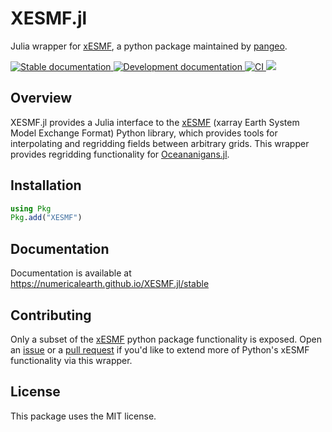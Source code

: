 # XESMF.jl

Julia wrapper for [xESMF](https://github.com/pangeo-data/xESMF), a python package maintained by [pangeo](https://pangeo.io/).

<a href="https://numericalearth.github.io/XESMF.jl/stable">
  <img alt="Stable documentation" src="https://img.shields.io/badge/documentation-stable%20release-blue">
</a>

<a href="https://numericalearth.github.io/XESMF.jl/dev">
  <img alt="Development documentation" src="https://img.shields.io/badge/documentation-in%20development-orange">
</a>

<a href="https://github.com/NumericalEarth/XESMF.jl/actions">
  <img alt="CI" src="https://github.com/NumericalEarth/XESMF.jl/actions/workflows/CI.yml/badge.svg">
</a>

<a href="https://codecov.io/gh/NumericalEarth/XESMF.jl" >
  <img src="https://codecov.io/gh/NumericalEarth/XESMF.jl/graph/badge.svg?token=ABAQ8KC347"/>
</a>

## Overview

XESMF.jl provides a Julia interface to the [xESMF](https://github.com/pangeo-data/xESMF) (xarray Earth System Model Exchange Format) Python library, which provides tools for interpolating and regridding fields between arbitrary grids.
This wrapper provides regridding functionality for [Oceananigans.jl](https://github.com/CliMA/Oceananigans.jl).

## Installation

```julia
using Pkg
Pkg.add("XESMF")
```

## Documentation

Documentation is available at https://numericalearth.github.io/XESMF.jl/stable

## Contributing

Only a subset of the [xESMF](https://github.com/pangeo-data/xESMF) python package functionality is exposed.
Open an [issue](https://github.com/NumericalEarth/XESMF.jl/issues/new) or a [pull request](https://github.com/NumericalEarth/XESMF.jl/pulls) if you'd like to extend more of Python's xESMF functionality via this wrapper.

## License

This package uses the MIT license.

